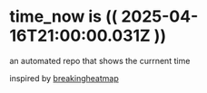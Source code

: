# time_now is (( 2025-04-16T21:00:00.031Z ))

an automated repo that shows the currnent time

inspired by [breakingheatmap](https://github.com/breakingheatmap/breakingheatmap)
